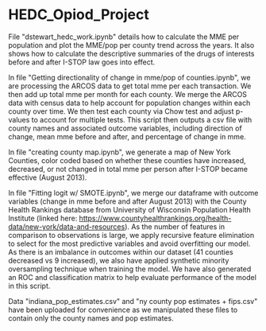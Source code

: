 # HEDC_Opiod_Project
File "dstewart_hedc_work.ipynb" details how to calculate the MME per population and plot the MME/pop per county trend across the years. It also shows how to calculate the descriptive summaries of the drugs of interests before and after I-STOP law goes into effect.

In file "Getting directionality of change in mme/pop of counties.ipynb", we are processing the ARCOS data to get total mme per each transaction. We then add up total mme per month for each county. We merge the ARCOS data with census data to help account for population changes within each county over time. We then test each county via Chow test and adjust p-values to account for multiple tests. This script then outputs a csv file with county names and associated outcome variables, including direction of change, mean mme before and after, and percentage of change in mme.

In file "creating county map.ipynb", we generate a map of New York Counties, color coded based on whether these counties have increased, decreased, or not changed in total mme per person after I-STOP became effective (August 2013).

In file "Fitting logit w/ SMOTE.ipynb", we merge our dataframe with outcome variables (change in mme before and after August 2013) with the County Health Rankings database from University of Wisconsin Population Health Institute (linked here: https://www.countyhealthrankings.org/health-data/new-york/data-and-resources). As the number of features in comparison to observations is large, we apply recursive feature elimination to select for the most predictive variables and avoid overfitting our model. As there is an imbalance in outcomes within our dataset (41 counties decreased vs 9 increased), we also have applied synthetic minority oversampling technique when training the model. We have also generated an ROC and classification matrix to help evaluate performance of the model in this script.

Data "indiana_pop_estimates.csv" and "ny county pop estimates + fips.csv" have been uploaded for convenience as we manipulated these files to contain only the county names and pop estimates.
